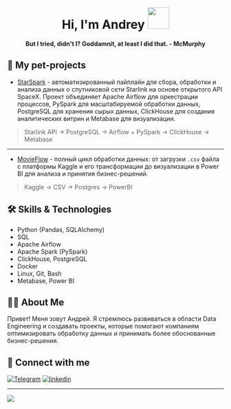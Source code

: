 <div align="center">
<h1> Hi, I'm Andrey <img src="https://media.giphy.com/media/J2awouDsf23R2vo2p5/giphy.gif" width="50"></h1>
<p><b>But I tried, didn't I? Goddamnit, at least I did that. - McMurphy</b></p>
</div>

## 🐶 My pet-projects

- [StarSpark]() - автоматизированный пайплайн для сбора, обработки и анализа данных о спутниковой сети Starlink на основе открытого API SpaceX. Проект объединяет Apache Airflow для оркестрации процессов, PySpark для масштабируемой обработки данных, PostgreSQL для хранения сырых данных, ClickHouse для создания аналитических витрин и Metabase для визуализации.
> Starlink API → PostgreSQL → Airflow + PySpark → ClickHouse → Metabase
---
- [MovieFlow]() - полный цикл обработки данных: от загрузки `.csv` файла с платформы Kaggle и его трансформации до визуализации в Power BI для анализа и принятия бизнес-решений.
> Kaggle → CSV → Postgres → PowerBI

## 🛠 Skills & Technologies

  - Python (Pandas, SQLAlchemy)
  - SQL
  - Apache Airflow
  - Apache Spark (PySpark)
  - ClickHouse, PostgreSQL
  - Docker
  - Linux, Git, Bash
  - Metabase, Power BI
    
## 👨‍💻 About Me

Привет! Меня зовут Андрей. Я стремлюсь развиваться в области Data Engineering и создавать проекты, которые помогают компаниям оптимизировать обработку данных и принимать более обоснованные бизнес-решения.

## 🤝 Connect with me

[![Telegram](https://img.shields.io/badge/Telegram-2CA5E0?style=for-the-badge&logo=telegram&logoColor=white)](https://t.me/AndrewMenethil) [![linkedin](https://img.shields.io/badge/linkedin%20-%230077B5.svg?&style=for-the-badge&logo=linkedin&logoColor=white)](https://www.linkedin.com/in/andreyttt/)

---

![](https://komarev.com/ghpvc/?username=AndrewMenethil)

